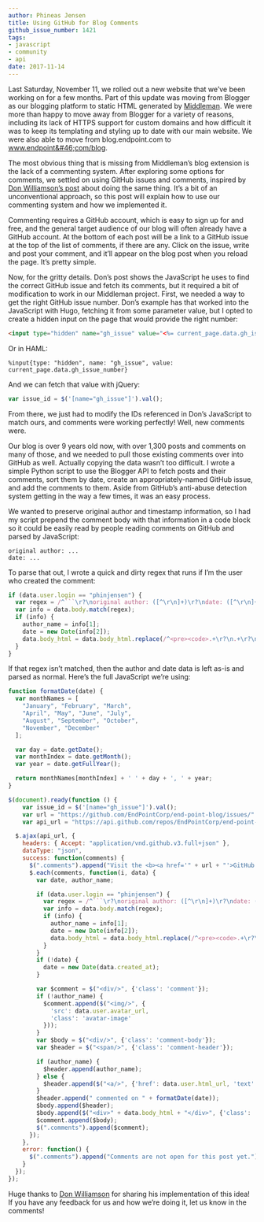 ```yaml
---
author: Phineas Jensen
title: Using GitHub for Blog Comments
github_issue_number: 1421
tags:
- javascript
- community
- api
date: 2017-11-14
---
```


Last Saturday, November 11, we rolled out a new website that we’ve been working on for a few months. Part of this update was moving from Blogger as our blogging platform to static HTML generated by [Middleman](https://middlemanapp.com). We were more than happy to move away from Blogger for a variety of reasons, including its lack of HTTPS support for custom domains and how difficult it was to keep its templating and styling up to date with our main website. We were also able to move from blog.endpoint.com to www.endpoint&#46;com/blog.

The most obvious thing that is missing from Middleman’s blog extension is the lack of a commenting system. After exploring some options for comments, we settled on using GitHub issues and comments, inspired by [Don Williamson’s post](http://donw.io/post/github-comments/) about doing the same thing. It’s a bit of an unconventional approach, so this post will explain how to use our commenting system and how we implemented it.

Commenting requires a GitHub account, which is easy to sign up for and free, and the general target audience of our blog will often already have a GitHub account. At the bottom of each post will be a link to a GitHub issue at the top of the list of comments, if there are any. Click on the issue, write and post your comment, and it’ll appear on the blog post when you reload the page. It’s pretty simple.

Now, for the gritty details. Don’s post shows the JavaScript he uses to find the correct GitHub issue and fetch its comments, but it required a bit of modification to work in our Middleman project. First, we needed a way to get the right GitHub issue number. Don’s example has that worked into the JavaScript with Hugo, fetching it from some parameter value, but I opted to create a hidden input on the page that would provide the right number:

```html
<input type="hidden" name="gh_issue" value="<%= current_page.data.gh_issue_number =>">
```

Or in HAML:

```plain
%input{type: "hidden", name: "gh_issue", value: current_page.data.gh_issue_number}
```

And we can fetch that value with jQuery:

```javascript
var issue_id = $('[name="gh_issue"]').val();
```

From there, we just had to modify the IDs referenced in Don’s JavaScript to match ours, and comments were working perfectly! Well, new comments were.

Our blog is over 9 years old now, with over 1,300 posts and comments on many of those, and we needed to pull those existing comments over into GitHub as well. Actually copying the data wasn’t too difficult. I wrote a simple Python script to use the Blogger API to fetch posts and their comments, sort them by date, create an appropriately-named GitHub issue, and add the comments to them. Aside from GitHub’s anti-abuse detection system getting in the way a few times, it was an easy process.

We wanted to preserve original author and timestamp information, so I had my script prepend the comment body with that information in a code block so it could be easily read by people reading comments on GitHub and parsed by JavaScript:

```plain
original author: ...
date: ...
```

To parse that out, I wrote a quick and dirty regex that runs if I’m the user who created the comment:

```javascript
if (data.user.login == "phinjensen") {
  var regex = /^```\r?\noriginal author: ([^\r\n]+)\r?\ndate: ([^\r\n]+)\r?\n```/;
  var info = data.body.match(regex);
  if (info) {
    author_name = info[1];
    date = new Date(info[2]);
    data.body_html = data.body_html.replace(/^<pre><code>.+\r?\n.+\r?\n<\/code><\/pre>/, '');
  }
}
```

If that regex isn’t matched, then the author and date data is left as-is and parsed as normal. Here’s the full JavaScript we’re using:

```javascript
function formatDate(date) {
  var monthNames = [
    "January", "February", "March",
    "April", "May", "June", "July",
    "August", "September", "October",
    "November", "December"
  ];

  var day = date.getDate();
  var monthIndex = date.getMonth();
  var year = date.getFullYear();

  return monthNames[monthIndex] + ' ' + day + ', ' + year;
}

$(document).ready(function () {
	var issue_id = $('[name="gh_issue"]').val();
	var url = "https://github.com/EndPointCorp/end-point-blog/issues/" + issue_id
	var api_url = "https://api.github.com/repos/EndPointCorp/end-point-blog/issues/" + issue_id + "/comments"

  $.ajax(api_url, {
    headers: { Accept: "application/vnd.github.v3.full+json" },
    dataType: "json",
    success: function(comments) {
      $(".comments").append("Visit the <b><a href='" + url + "'>GitHub Issue</a></b> to comment on this post.");
      $.each(comments, function(i, data) {
        var date, author_name;

        if (data.user.login == "phinjensen") {
          var regex = /^```\r?\noriginal author: ([^\r\n]+)\r?\ndate: ([^\r\n]+)\r?\n```/;
          var info = data.body.match(regex);
          if (info) {
            author_name = info[1];
            date = new Date(info[2]);
            data.body_html = data.body_html.replace(/^<pre><code>.+\r?\n.+\r?\n<\/code><\/pre>/, '');
          }
        }
        if (!date) {
          date = new Date(data.created_at);
        }

        var $comment = $("<div/>", {'class': 'comment'});
        if (!author_name) {
          $comment.append($("<img/>", {
            'src': data.user.avatar_url,
            'class': 'avatar-image'
          }));
        }
        var $body = $("<div/>", {'class': 'comment-body'});
        var $header = $("<span/>", {'class': 'comment-header'});

        if (author_name) {
          $header.append(author_name);
        } else {
          $header.append($("<a/>", {'href': data.user.html_url, 'text': data.user.login}));
        }
        $header.append(" commented on " + formatDate(date));
        $body.append($header);
        $body.append($("<div>" + data.body_html + "</div>", {'class': 'comment-body',}));
        $comment.append($body);
        $(".comments").append($comment);
      });
    },
    error: function() {
      $(".comments").append("Comments are not open for this post yet.");
    }
  });
});
```

Huge thanks to [Don Williamson](http://donw.io/) for sharing his implementation of this idea! If you have any feedback for us and how we’re doing it, let us know in the comments!
